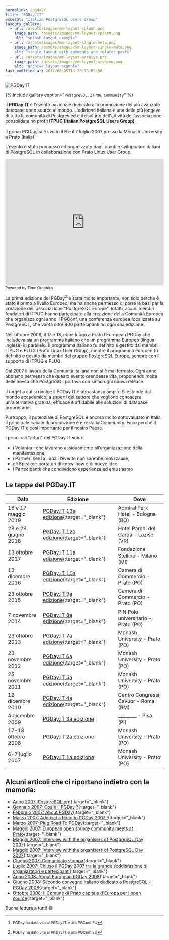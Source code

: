 ```yaml
---
permalink: /pgday/
title: "PGDay.IT"
excerpt: "ITalian PostgreSQL Users Group"
layouts_gallery:
  - url: /assets/images/mm-layout-splash.png
    image_path: /assets/images/mm-layout-splash.png
    alt: "splash layout example"
  - url: /assets/images/mm-layout-single-meta.png
    image_path: /assets/images/mm-layout-single-meta.png
    alt: "single layout with comments and related posts"
  - url: /assets/images/mm-layout-archive.png
    image_path: /assets/images/mm-layout-archive.png
    alt: "archive layout example"
last_modified_at: 2017-08-05T14:28:13-05:00
---
```


![PGDay.IT]({{site.baseurl}}/assets/images/pgday.jpg)

{% include gallery caption="`PostgreSQL`, `ITPUG`, `Community`" %}

Il **PGDay.IT** è l'evento nazionale dedicato alla promozione del più avanzato database open source al mondo. L'edizione italiana è una delle più longeve di tutta la comunità di Postgres ed è il risultato dell'attività dell’associazione consolidata no profit **ITPUG (Italian PostgreSQL Users Group)**.

Il primo PGDay[^footnote] si è svolto il 6 e il 7 luglio 2007 presso la Monash University a Prato (Italia).

L'evento è stato promosso ed organizzato dagli utenti e sviluppatori italiani di PostgreSQL in collaborazione con Prato Linux User Group.

<iframe width="100%" height="400" src="https://time.graphics/embed?v=1&id=171502" frameborder="0" allowfullscreen></iframe>
<div><a  style="font-size: 12px; text-decoration: none;" title="Powered by Time.Graphics" href="https://time.graphics">Powered by Time.Graphics</a></div>

La prima edizione del PGDay[^footnote] è stata molto importante, non solo perché è stato il primo a livello Europeo, ma ha anche permesso di porre le basi per la creazione dell'associazione "PostgreSQL Europe". Infatti, alcuni membri fondatori di ITPUG hanno partecipato alla creazione della Comunità Europea che organizza ogni anno il PGConf, una conferenza europea focalizzata su PostgreSQL, che vanta oltre 400 partecipanti ad ogni sua edizione.

Nell’ottobre 2008, il 17 e 18, ebbe luogo a Prato l’European PGDay che includeva sia un programma italiano che un programma Europeo (lingua inglese) in parallelo. Il programma Italiano  fu definito e gestito dai membri ITPUG e PLUG (Prato Linux User Group), mentre il programma europeo fu definito e gestito da membri del gruppo PostgreSQL Europe, sempre con il supporto di ITPUG e PLUG.

Dal 2007 il lavoro della Comunità italiana non si è mai fermato. Ogni anno abbiamo permesso che questo evento prendesse vita, proponendo molte delle novità che PostgreSQL portava con sé ad ogni nuova release.

Il target a cui si rivolge il PGDay.IT è abbastanza ampio. Si estende dal mondo accademico, a esperti del settore che vogliono conoscere un'alternativa gratuita, efficace e affidabile alle soluzioni di database proprietarie.

Purtroppo, il potenziale di PostgreSQL è ancora molto sottovalutato in Italia. Il principale canale di promozione è e resta la Community. Ecco perché il PGDay.IT è così importante per il nostro Paese.

I principali "attori" del PGDay.IT sono:
* i Volontari: che lavorano assiduamente all’organizzazione della manifestazione,
* i Partner: senza i quali l’evento non sarebbe realizzabile,
* gli Speaker: portatori di know-how e di nuove idee
* i Partecipanti: che condividono esperienze ed entusiasmo

## Le tappe del PGDay.IT

| Data                     | Edizione                     | Dove                     |
| -------------------------- | ----------------------------- | ----------------------------- |
| 16 e 17 maggio 2019    | [PGDay.IT 13a edizione](http://2019.pgday.it/){:target="_blank"} | Admiral Park Hotel - Bologna (BO) |
| 28 e 29 giugno 2018    | [PGDay.IT 12a edizione](http://2018.pgday.it/){:target="_blank"} | Hotel Parchi del Garda - Lazise (VR) |
| 13 ottobre 2017    | [PGDay.IT 11a edizione](http://2017.pgday.it/){:target="_blank"} | Fondazione Stelline - Milano (MI) |
| 13 dicembre 2016   | [PGDay.IT 10a edizione](http://2016.pgday.it/){:target="_blank"} | Camera di Commercio - Prato (PO) |
| 23 ottobre 2015    | [PGDay.IT  9a edizione](http://2015.pgday.it/){:target="_blank"} | Camera di Commercio - Prato (PO) |
| 7 novembre 2014    | [PGDay.IT  8a edizione](http://2014.pgday.it/){:target="_blank"} | PIN Polo universitario - Prato (PO) |
| 23 ottobre 2013    | [PGDay.IT  7a edizione](http://2013.pgday.it/){:target="_blank"} | Monash University - Prato (PO) |
| 23 novembre 2012   | [PGDay.IT  6a edizione](http://2012.pgday.it/){:target="_blank"} | Monash University - Prato (PO) |
| 25 novembre 2011   | [PGDay.IT  5a edizione](http://2011.pgday.it/){:target="_blank"} | Monash University - Prato (PO) |
| 12 dicembre 2010   | [PGDay.IT  4a edizione](http://2010.pgday.it/){:target="_blank"} | Centro Congressi Cavuor - Roma (RM) |
| 4 dicembre 2009    | [PGDay.IT  3a edizione](---------) | ________ - Pisa (PI) |
| 17-18 ottobre 2008 | [PGDay.IT  2a edizione](---------) | Monash University - Prato (PO) |
| 6-7 luglio 2007    | [PGDay.IT  1a edizione](---------) | Monash University - Prato (PO) |

## Alcuni articoli che ci riportano indietro con la memoria:

* [Anno 2007: PostgreSQL.org](http://web.archive.org/web/20070609171626/http://www.postgresql.org:80/){:target="_blank"}
* [Gennaio 2007: Cos'è il PGDay ?](http://web.archive.org/web/20070601184007/http://www.pgday.it:80/){:target="_blank"}
* [Febbraio 2007: About PGDay](http://web.archive.org/web/20070617204140/http://www.pgday.it:80/en){:target="_blank"}
* [Marzo 2007: Aderisci a Road to PGDay 2007 !](http://www.psql.it/?q=node/42){:target="_blank"}
* [Marzo 2007: Plug Road To PGDay](http://web.archive.org/web/20070706024853/http://www.prato.linux.it/node/29){:target="_blank"}
* [Maggio 2007: European open source community meets at Prato](http://adm.monash.edu/records-archives/archives/memo-archive/2004-2007/stories/20070509/prato.html){:target="_blank"}
* [Maggio 2007: Interview with the organisers of PostgreSQL Day 2007](http://web.archive.org/web/20080704145429/http://www.freesoftwaremagazine.com/columns/pgday_2007){:target="_blank"}
* [Maggio 2007: Interview with the organisers of PostgreSQL Day 2007](http://web.archive.org/web/20070826195418/http://www.freesoftwaremagazine.com:80/blogs/pgday_2007){:target="_blank"}
* [Giugno 2007: Comunicato stampa](http://dev.enricopirozzi.info/psqlit/files/comunicato_stampa_070607.pdf){:target="_blank"}
* [Luglio 2007: Chiuso il PGDay 2007 tra la grande soddisfazione di organizzatori e partecipanti](http://www.bricoliamo.com/rotocalco/eventi-e-fiere/chiuso-il-pgday-2007-tra-la-grande-soddisfazione-di-organizzatori-e-partecipanti/#.WV43rhPyhTY){:target="_blank"}
* [Anno 2008: About European PGDay 2008](https://www.postgresql.org/about/event/698/){:target="_blank"}
* [Giugno 2008: Secondo convegno italiano dedicato a PostgreSQL - PGDay 2008](http://www.psql.it/?q=node/152){:target="_blank"}
* [Ottobre 2008: Il Comune di Prato capitale d'Europa per l'open source](http://comunicati.comune.prato.it/generali/?action=dettaglio&comunicato=14200800001006){:target="_blank"}

Buona lettura a tutti! :smile:

[^footnote]: <small>PGDay ha dato vita al PGDay.IT e alla PGConf.EU</small>
